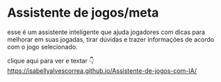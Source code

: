 # Assistente de jogos/meta

esse é um assistente inteligente que ajuda jogadores com dicas 
para melhorar em suas jogadas, tirar dúvidas e trazer informações de acordo com o
jogo selecionado.

clique aqui para ver e textar 👇
https://isabellyalvescorrea.github.io/Assistente-de-jogos-com-IA/

